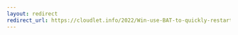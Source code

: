 ```yaml
---
layout: redirect
redirect_url: https://cloudlet.info/2022/Win-use-BAT-to-quickly-restart-the-program
---
```

